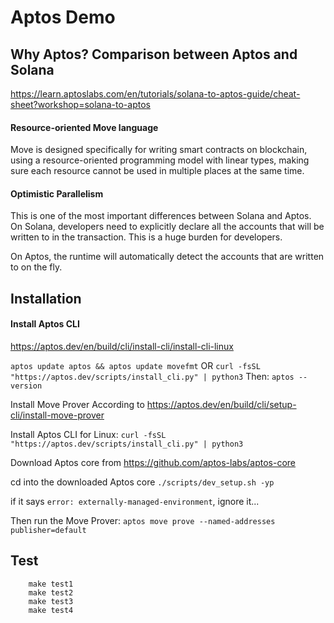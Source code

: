 # Aptos Demo

## Why Aptos? Comparison between Aptos and Solana
https://learn.aptoslabs.com/en/tutorials/solana-to-aptos-guide/cheat-sheet?workshop=solana-to-aptos

#### Resource-oriented Move language
Move is designed specifically for writing smart contracts on blockchain, using a resource-oriented programming model with linear types, making sure each resource cannot be used in multiple places at the same time.

#### Optimistic Parallelism
This is one of the most important differences between Solana and Aptos. 
On Solana, developers need to explicitly declare all the accounts that will be written to in the transaction. This is a huge burden for developers.

On Aptos, the runtime will automatically detect the accounts that are written to on the fly. 


## Installation 
#### Install Aptos CLI
https://aptos.dev/en/build/cli/install-cli/install-cli-linux

`aptos update aptos && aptos update movefmt`
OR
`curl -fsSL "https://aptos.dev/scripts/install_cli.py" | python3`
Then: `aptos --version`

Install Move Prover
According to https://aptos.dev/en/build/cli/setup-cli/install-move-prover

Install Aptos CLI for Linux: `curl -fsSL "https://aptos.dev/scripts/install_cli.py" | python3`

Download Aptos core from https://github.com/aptos-labs/aptos-core

cd into the downloaded Aptos core
`./scripts/dev_setup.sh -yp`

if it says `error: externally-managed-environment`, ignore it...

Then run the Move Prover:
`aptos move prove --named-addresses publisher=default`


## Test
```
	make test1
	make test2
	make test3
	make test4
```